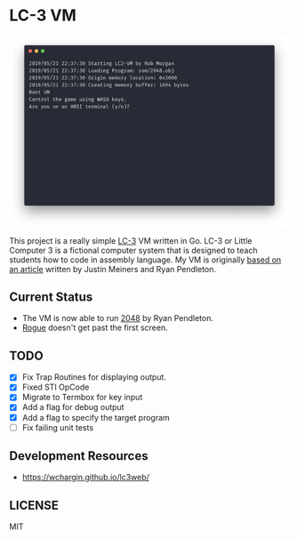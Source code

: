 # LC-3 VM

![LC-3 VM by Rob Morgan](docs/lc3-vm.png)

This project is a really simple [LC-3](https://en.wikipedia.org/wiki/LC-3) VM written in Go. LC-3 or Little Computer 3 is
a fictional computer system that is designed to teach students how to code in assembly language. My VM is originally [based
on an article](https://justinmeiners.github.io/lc3-vm/) written by Justin Meiners and Ryan Pendleton.

## Current Status

- The VM is now able to run [2048](https://github.com/rpendleton/lc3-2048) by Ryan Pendleton.
- [Rogue](https://github.com/justinmeiners/lc3-rogue) doesn't get past the first screen.

## TODO

- [x] Fix Trap Routines for displaying output.
- [x] Fixed STI OpCode
- [x] Migrate to Termbox for key input
- [x] Add a flag for debug output
- [x] Add a flag to specify the target program
- [ ] Fix failing unit tests

## Development Resources

- https://wchargin.github.io/lc3web/

## LICENSE

MIT
